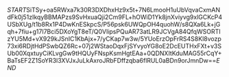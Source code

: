 $START$SiTSy+oa5RWxa7k30R3DXDhxHz9x5t+7N6LmooH1uUbVqvaCxmANdFk0j51zIkqyBBMAPzs9SvHxuaQji2Cm9FL+hOWiD1Yk8jnXviyvg9xlGCKcP4USbXUg/t1b8Rx1P4DwKnESkpcS/P56psk6UWQpOH4quohW/s8QXa6Lk+jGqh+7fiu+g17l7Bci5DXoYgT8eT/Q0VIipsPQuAR73atLR9JCVgA84QfqWSORTIzYU5Md+vX929kJSnIC1KbAjx+7/yCKap7w3w/5YUoErzOpFrRS4S8Kl8vozp73xi6RDjtHdPSwbQZ6Rc+07j2WStaoDqxFjSYvyoYG8oE2DcEUTHxFXt+v3SUb00XqxtuyCiKLvgGw9tHQUyFNspKsmHgtEAa+0QDNXItKduMAG55rCqY+BaTsEF2Z1SoYR3l3XVJxJuLkAxroJRbFDffzqba6flRUL0aBDn9orJmnDw==$END$